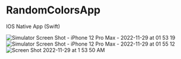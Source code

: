 # RandomColorsApp
IOS Native App (Swift)

![Simulator Screen Shot - iPhone 12 Pro Max - 2022-11-29 at 01 53 19](https://user-images.githubusercontent.com/78942298/204411968-0e1ab833-af0d-4012-b605-8381daa62c5c.png)
![Simulator Screen Shot - iPhone 12 Pro Max - 2022-11-29 at 01 55 12](https://user-images.githubusercontent.com/78942298/204411976-24742d94-7d3a-46dd-bfd1-5d99fc96c208.png)
![Screen Shot 2022-11-29 at 1 53 50 AM](https://user-images.githubusercontent.com/78942298/204411980-e6b39bc1-ba28-49be-9a79-ae143f11a907.png)
